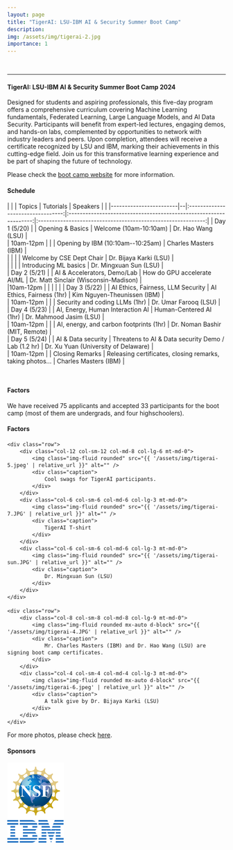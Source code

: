 ```yaml
---
layout: page
title: "TigerAI: LSU-IBM AI & Security Summer Boot Camp"
description:
img: /assets/img/tigerai-2.jpg
importance: 1
---
```


<div class="row">
        <div class="col-12 col-sm-12 col-md-10 col-lg-10 mx-auto d-block">
        <img class="img-fluid" src="{{ '/assets/img/tigerai-2.jpg' | relative_url }}" alt="" />
        <div class="caption"> </div>
    </div>
</div>

---
#### **TigerAI: LSU-IBM AI & Security Summer Boot Camp 2024**

Designed for students and aspiring professionals, this five-day program offers a comprehensive curriculum covering Machine Learning fundamentals, Federated Learning, Large Language Models, and AI Data Security. Participants will benefit from expert-led lectures, engaging demos, and hands-on labs, complemented by opportunities to network with industry leaders and peers. Upon completion, attendees will receive a certificate recognized by LSU and IBM, marking their achievements in this cutting-edge field. Join us for this transformative learning experience and be part of shaping the future of technology.

Please check the [boot camp website](https://tigeraibootcamp.github.io/TigerAI/) for more information. 


#### **Schedule**

|                   |     |               Topics              |                              Tutorials                             |                           Speakers                           |   |
|------------------------|--|:---------------------------------:|:-----------------------------------------------------------------:|:------------------------------------------------------------:|
| Day 1 (5/20)  |  |      Opening &amp; Basics       | Welcome (10am-10:10am)                                            | Dr. Hao Wang (LSU)                                           |   
|    10am-12pm           |         |                                   | Opening by IBM (10:10am--10:25am)                                 | Charles Masters (IBM)                                        |   
|                     |   |                                   | Welcome by CSE Dept Chair                                         | Dr. Bijaya Karki (LSU)                                            |   
|                     |   |                                   | Introducing ML basics                                             | Dr. Mingxuan Sun (LSU)                                       |   
| Day 2 (5/21) |    |   AI &amp; Accelerators, Demo/Lab       | How do GPU accelerate AI/ML                                       | Dr. Matt Sinclair (Wisconsin-Madison)                        |  
|10am-12pm  | | | | | 
| Day 3 (5/22) | | AI Ethics, Fairness, LLM Security | AI Ethics, Fairness (1hr)                                         | Kim Nguyen-Theunissen (IBM)                                  |   
|        10am-12pm          |      |                                   | Security and coding LLMs (1hr)                                    | Dr. Umar Farooq (LSU)                                        |   
| Day 4 (5/23) |  |  AI, Energy, Human Interaction AI | Human-Centered AI (1hr)                                           | Dr. Mahmood Jasim (LSU)                                      |   
|    10am-12pm     |            |                                   | AI, energy, and carbon footprints (1hr)                           | Dr. Noman Bashir (MIT, Remote)                               |   
| Day 5 (5/24)  |  |     AI &amp; Data security      | Threatens to AI &amp; Data security  Demo / Lab (1.2 hr)          | Dr. Xu Yuan (University of Delaware)                         |   
|      10am-12pm   |               |          Closing Remarks          | Releasing certificates, closing remarks, taking photos... | Charles Masters (IBM) |   

<br />

#### **Factors**

We have received 75 applicants and accepted 33 participants for the boot camp (most of them are undergrads, and four highschoolers). 



#### **Factors**

<div class="container">

    <div class="row">
        <div class="col-12 col-sm-12 col-md-8 col-lg-6 mt-md-0">
            <img class="img-fluid rounded" src="{{ '/assets/img/tigerai-5.jpeg' | relative_url }}" alt="" />
            <div class="caption">
                Cool swags for TigerAI participants. 
            </div>
        </div>
        <div class="col-6 col-sm-6 col-md-6 col-lg-3 mt-md-0">
            <img class="img-fluid rounded" src="{{ '/assets/img/tigerai-7.JPG' | relative_url }}" alt="" />
            <div class="caption">
                TigerAI T-shirt
            </div>
        </div>
        <div class="col-6 col-sm-6 col-md-6 col-lg-3 mt-md-0">
            <img class="img-fluid rounded" src="{{ '/assets/img/tigerai-sun.JPG' | relative_url }}" alt="" />
            <div class="caption">
                Dr. Mingxuan Sun (LSU)
            </div>
        </div>
    </div>

    <div class="row">
        <div class="col-8 col-sm-8 col-md-8 col-lg-9 mt-md-0">
            <img class="img-fluid rounded mx-auto d-block" src="{{ '/assets/img/tigerai-4.JPG' | relative_url }}" alt="" />
            <div class="caption">
                Mr. Charles Masters (IBM) and Dr. Hao Wang (LSU) are signing boot camp certificates.
            </div>
        </div>
        <div class="col-4 col-sm-4 col-md-4 col-lg-3 mt-md-0">
            <img class="img-fluid rounded mx-auto d-block" src="{{ '/assets/img/tigerai-6.jpeg' | relative_url }}" alt="" />
            <div class="caption">
                A talk give by Dr. Bijaya Karki (LSU)
            </div>
        </div>
    </div>

</div>

For more photos, please check [here](https://lsu.box.com/s/siqaouffkhxb1f9qnremovbx567w7zyj).

#### **Sponsors**

<div class="container">
    <div class="row">
        <div class="col-lg-6 mt-6 mb-4 mt-md-6">
            <div class="row">
                <div class="col-sm-4 col-md-3 col-lg-4 col-4 mt-2 mt-md-2">
                    <img class="img-fluid" src="/assets/img/nsf.svg" width="130px" alt="" title=""/>
                </div>
                <div class="col-sm-4 col-md-3 col-lg-4 col-4 mt-2 mt-md-2 d-flex align-items-center">
                  <img class="img-fluid" src="/assets/img/ibm.svg" width="130px" alt="" title=""/>
                </div>
            </div>
        </div>        
    </div>
</div>

